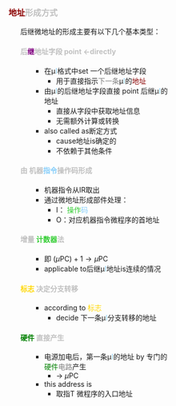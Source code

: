 <div style="float: left; width: 64%; padding: 1%;">

###  <span style="color: silver;"><span style="color: DarkRed;">地址</span>形成方式  

<ul>

后继微地址的形成主要有以下几个基本类型：  

####  <span style="color: silver;">后<span style="color: purple;">继</span>地址字段 point ←directly

<ul>

- 在μ<span style="color: LightSkyBlue;">I</span>格式中set 一个后继地址字段
  - 用于直接指示<span style="color: gray;">下一条</span>μ<span style="color: LightSkyBlue;">I</span>的<span style="color: DarkRed;">地址</span>
- 由μ<span style="color: LightSkyBlue;">I</span>的后继地址字段直接 point 后继μ<span style="color: LightSkyBlue;">I</span>的地址
  - 直接从字段中获取地址信息
  - 无需额外计算或转换
- also called as断定方式
  - cause地址is确定的
  - 不依赖于其他条件
</ul>

####  <span style="color: silver;">由 机器<span style="color: LightSkyBlue;">指令</span>操作码形成

<ul>

  - 机器指令从IR取出
  - 通过微地址形成部件处理：
    - I： <span style="color: LimeGreen;">操作</span><span style="color: LightSkyBlue;">码</span>
    - O：对应机器指令微程序的首地址
</ul>

####  <span style="color: silver;">增量 <span style="color: LimeGreen;">计数器</span>法

<ul>

- 即 $(\mu\mathrm{PC})+1{\rightarrow}\mu\mathrm{PC}$
- applicable to后继μ<span style="color: LightSkyBlue;">I</span>地址is连续的情况

</ul>

####  <span style="color: Gold;">标志</span> <span style="color: silver;">决定分支转移

<ul>

- according to <span style="color: Gold;">标志</span>
  - decide 下一条μ<span style="color: LightSkyBlue;">I</span>分支转移的地址

</ul>

#### <span style="color: green;">硬件</span> <span style="color: silver;">直接产生

<ul>

- 电源加电后，第一条μ<span style="color: LightSkyBlue;">I</span>的地址 by 专门的<span style="color: green;">硬件</span><span style="color: gray;">电路</span>产生
  - → $\mu\mathrm{PC}$
- this address is
  - 取指T 微程序的入口地址
</ul>

</ul>
</div>
<div style="float: right; width: 26%; padding: 1%;">

</div>
<div style="clear: both;"></div>
